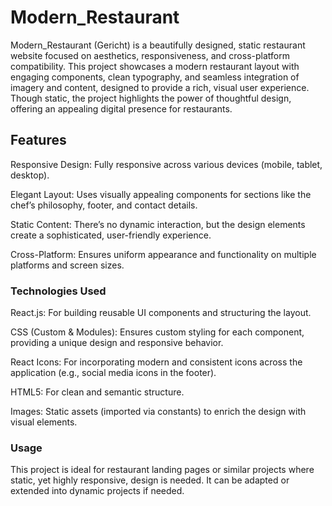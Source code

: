 # Modern_Restaurant

Modern_Restaurant (Gericht) is a beautifully designed, static restaurant website focused on aesthetics, responsiveness, and cross-platform compatibility. This project showcases a modern restaurant layout with engaging components, clean typography, and seamless integration of imagery and content, designed to provide a rich, visual user experience. Though static, the project highlights the power of thoughtful design, offering an appealing digital presence for restaurants.

## Features

Responsive Design: Fully responsive across various devices (mobile, tablet, desktop).

Elegant Layout: Uses visually appealing components for sections like the chef’s philosophy, footer, and contact details.

Static Content: There’s no dynamic interaction, but the design elements create a sophisticated, user-friendly experience.

Cross-Platform: Ensures uniform appearance and functionality on multiple platforms and screen sizes.

### Technologies Used

React.js: For building reusable UI components and structuring the layout.

CSS (Custom & Modules): Ensures custom styling for each component, providing a unique design and responsive behavior.

React Icons: For incorporating modern and consistent icons across the application (e.g., social media icons in the footer).

HTML5: For clean and semantic structure.

Images: Static assets (imported via constants) to enrich the design with visual elements.

### Usage

This project is ideal for restaurant landing pages or similar projects where static, yet highly responsive, design is needed. It can be adapted or extended into dynamic projects if needed.


